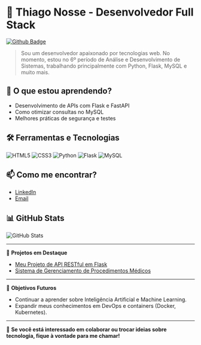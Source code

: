 # 🚀 Thiago Nosse - Desenvolvedor Full Stack
[![Github Badge](https://img.shields.io/badge/GitHub-000000?logo=github&logoColor=white)](https://github.com/thiagokazuo)

> Sou um desenvolvedor apaixonado por tecnologias web. No momento, estou no 6º período de Análise e Desenvolvimento de Sistemas, trabalhando principalmente com Python, Flask, MySQL e muito mais.

## 🌱 O que estou aprendendo?
- Desenvolvimento de APIs com Flask e FastAPI
- Como otimizar consultas no MySQL
- Melhores práticas de segurança e testes

## 🛠️ Ferramentas e Tecnologias
![HTML5](https://img.shields.io/badge/HTML5-FF5722?logo=html5&logoColor=white)
![CSS3](https://img.shields.io/badge/CSS3-009688?logo=css3&logoColor=white)
![Python](https://img.shields.io/badge/Python-3776AB?logo=python&logoColor=white)
![Flask](https://img.shields.io/badge/Flask-000000?logo=flask&logoColor=white)
![MySQL](https://img.shields.io/badge/MySQL-4479A1?logo=mysql&logoColor=white)

## 📫 Como me encontrar?
- [LinkedIn](https://www.linkedin.com/in/thiago-nosse/)
- [Email](mailto:thiagotabata2012@gmail.com)

## 📊 GitHub Stats
![GitHub Stats](https://github-readme-stats.vercel.app/api?username=thiagokazuo&show_icons=true&count_private=true&theme=radical)

---

📝 **Projetos em Destaque**
- [Meu Projeto de API RESTful em Flask](https://github.com/thiagokazuo/projeto-flask)
- [Sistema de Gerenciamento de Procedimentos Médicos](https://github.com/thiagokazuo/procedimentos)

---

🎯 **Objetivos Futuros**
- Continuar a aprender sobre Inteligência Artificial e Machine Learning.
- Expandir meus conhecimentos em DevOps e containers (Docker, Kubernetes).

---

🦝 **Se você está interessado em colaborar ou trocar ideias sobre tecnologia, fique à vontade para me chamar!**
